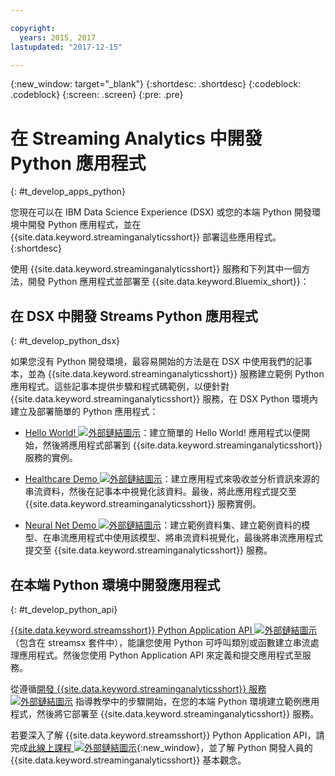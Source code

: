 ```yaml
---

copyright:
  years: 2015, 2017
lastupdated: "2017-12-15"

---
```


<!-- Attribute definitions -->
{:new_window: target="_blank"}
{:shortdesc: .shortdesc}
{:codeblock: .codeblock}
{:screen: .screen}
{:pre: .pre}

# 在 Streaming Analytics 中開發 Python 應用程式
{: #t_develop_apps_python}

您現在可以在 IBM Data Science Experience (DSX) 或您的本端 Python 開發環境中開發 Python 應用程式，並在 {{site.data.keyword.streaminganalyticsshort}} 部署這些應用程式。
{:shortdesc}

使用 {{site.data.keyword.streaminganalyticsshort}} 服務和下列其中一個方法，開發 Python 應用程式並部署至 {{site.data.keyword.Bluemix_short}}：


## 在 DSX 中開發 Streams Python 應用程式
{: #t_develop_python_dsx}

如果您沒有 Python 開發環境，最容易開始的方法是在 DSX 中使用我們的記事本，並為 {{site.data.keyword.streaminganalyticsshort}} 服務建立範例 Python 應用程式。這些記事本提供步驟和程式碼範例，以便針對 {{site.data.keyword.streaminganalyticsshort}} 服務，在 DSX Python 環境內建立及部署簡單的 Python 應用程式：

* [Hello World! ![外部鏈結圖示](../../icons/launch-glyph.svg "外部鏈結圖示")](https://apsportal.ibm.com/exchange/public/entry/view/9fc33ce7301f10e21a9f92039ca9c6e8)：建立簡單的 Hello World! 應用程式以便開始，然後將應用程式部署到 {{site.data.keyword.streaminganalyticsshort}} 服務的實例。

* [Healthcare Demo ![外部鏈結圖示](../../icons/launch-glyph.svg "外部鏈結圖示")](https://apsportal.ibm.com/exchange/public/entry/view/9fc33ce7301f10e21a9f92039cad29a6)：建立應用程式來吸收並分析資訊來源的串流資料，然後在記事本中視覺化該資料。最後，將此應用程式提交至 {{site.data.keyword.streaminganalyticsshort}} 服務實例。

* [Neural Net Demo ![外部鏈結圖示](../../icons/launch-glyph.svg "外部鏈結圖示")](https://apsportal.ibm.com/exchange/public/entry/view/9fc33ce7301f10e21a9f92039ca60bb7)：建立範例資料集、建立範例資料的模型、在串流應用程式中使用該模型、將串流資料視覺化，最後將串流應用程式提交至 {{site.data.keyword.streaminganalyticsshort}} 服務。

## 在本端 Python 環境中開發應用程式
 {: #t_develop_python_api}

 [{{site.data.keyword.streamsshort}} Python Application API ![外部鏈結圖示](../../icons/launch-glyph.svg "外部鏈結圖示")](http://ibmstreams.github.io/streamsx.documentation/docs/python/python-appapi-devguide/#50-api-features)（包含在 streamsx 套件中），能讓您使用 Python 可呼叫類別或函數建立串流處理應用程式。然後您使用 Python Application API 來定義和提交應用程式至服務。

從遵循[開發 {{site.data.keyword.streaminganalyticsshort}} 服務 ![外部鏈結圖示](../../icons/launch-glyph.svg "外部鏈結圖示")](http://ibmstreams.github.io/streamsx.documentation/docs/python/1.6/python-appapi-devguide-2a/index.html) 指導教學中的步驟開始，在您的本端 Python 環境建立範例應用程式，然後將它部署至 {{site.data.keyword.streaminganalyticsshort}} 服務。

若要深入了解 {{site.data.keyword.streamsshort}} Python Application API，請完成[此線上課程 ![外部鏈結圖示](../../icons/launch-glyph.svg "外部鏈結圖示")](https://developer.ibm.com/courses/all/streaming-analytics-basics-python-developers/){:new_window}，並了解 Python 開發人員的 {{site.data.keyword.streaminganalyticsshort}} 基本觀念。
